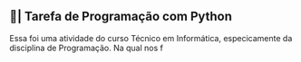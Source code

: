 ## 📄| Tarefa de Programação com Python
 
   Essa foi uma atividade do curso Técnico em Informática, especicamente da disciplina de Programação. Na qual nos f
